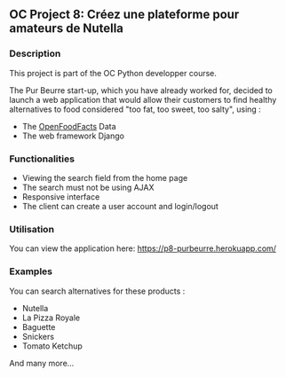 ## OC Project 8: Créez une plateforme pour amateurs de Nutella


### Description

This project is part of the OC Python developper course.

The Pur Beurre start-up, which you have already worked for, decided to launch a web application that would allow their customers to find healthy alternatives to food considered "too fat, too sweet, too salty", using :

* The [OpenFoodFacts](https://fr.openfoodfacts.org/) Data
* The web framework Django


### Functionalities 

* Viewing the search field from the home page
* The search must not be using AJAX
* Responsive interface
* The client can create a user account and login/logout


### Utilisation

You can view the application here: https://p8-purbeurre.herokuapp.com/


### Examples

You can search alternatives for these products :

* Nutella
* La Pizza Royale
* Baguette
* Snickers
* Tomato Ketchup

And many more...
